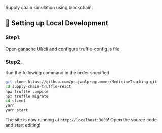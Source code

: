 Supply chain simulation using blockchain.

##  🔧 Setting up Local Development

### Step1.
Open ganache UI/cli and configure truffle-config.js file
### Step2.
Run the following command in the order specified
```bash
git clone https://github.com/prajwalprogrammer/MedicineTracking.git
cd supply-chain-truffle-react
npx truffle compile
npx truffle migrate
cd client
yarn
yarn start
```

The site is now running at `http://localhost:3000`!
Open the source code and start editing!
